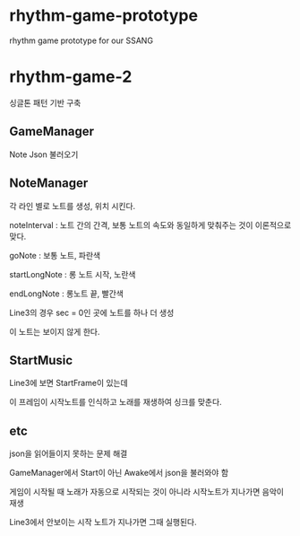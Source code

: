 # rhythm-game-prototype
rhythm game prototype for our SSANG

# rhythm-game-2
싱글톤 패턴 기반 구축

## GameManager

Note Json 불러오기

## NoteManager

각 라인 별로 노트를 생성, 위치 시킨다.

noteInterval : 노트 간의 간격, 보통 노트의 속도와 동일하게 맞춰주는 것이 이론적으로 맞다.

goNote : 보통 노트, 파란색

startLongNote : 롱 노트 시작, 노란색

endLongNote : 롱노트 끝, 빨간색

Line3의 경우 sec = 0인 곳에 노트를 하나 더 생성

이 노트는 보이지 않게 한다.

## StartMusic

Line3에 보면 StartFrame이 있는데

이 프레임이 시작노트를 인식하고 노래를 재생하여 싱크를 맞춘다.

## etc

json을 읽어들이지 못하는 문제 해결

GameManager에서 Start이 아닌 Awake에서 json을 불러와야 함

게임이 시작될 때 노래가 자동으로 시작되는 것이 아니라 시작노트가 지나가면 음악이 재생

Line3에서 안보이는 시작 노트가 지나가면 그때 실행된다. 
